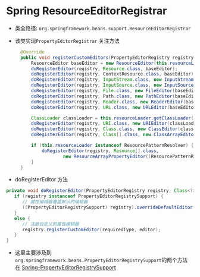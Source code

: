 # Spring ResourceEditorRegistrar

- 类全路径: `org.springframework.beans.support.ResourceEditorRegistrar`





- 该类实现`PropertyEditorRegistrar`  关注方法

  ```java
  	@Override
  	public void registerCustomEditors(PropertyEditorRegistry registry) {
  		ResourceEditor baseEditor = new ResourceEditor(this.resourceLoader, this.propertyResolver);
  		doRegisterEditor(registry, Resource.class, baseEditor);
  		doRegisterEditor(registry, ContextResource.class, baseEditor);
  		doRegisterEditor(registry, InputStream.class, new InputStreamEditor(baseEditor));
  		doRegisterEditor(registry, InputSource.class, new InputSourceEditor(baseEditor));
  		doRegisterEditor(registry, File.class, new FileEditor(baseEditor));
  		doRegisterEditor(registry, Path.class, new PathEditor(baseEditor));
  		doRegisterEditor(registry, Reader.class, new ReaderEditor(baseEditor));
  		doRegisterEditor(registry, URL.class, new URLEditor(baseEditor));
  
  		ClassLoader classLoader = this.resourceLoader.getClassLoader();
  		doRegisterEditor(registry, URI.class, new URIEditor(classLoader));
  		doRegisterEditor(registry, Class.class, new ClassEditor(classLoader));
  		doRegisterEditor(registry, Class[].class, new ClassArrayEditor(classLoader));
  
  		if (this.resourceLoader instanceof ResourcePatternResolver) {
  			doRegisterEditor(registry, Resource[].class,
  					new ResourceArrayPropertyEditor((ResourcePatternResolver) this.resourceLoader, this.propertyResolver));
  		}
  	}
  ```



- doRegisterEditor 方法

```java
private void doRegisterEditor(PropertyEditorRegistry registry, Class<?> requiredType, PropertyEditor editor) {
   if (registry instanceof PropertyEditorRegistrySupport) {
      // 属性编辑器覆盖默认的编辑器
      ((PropertyEditorRegistrySupport) registry).overrideDefaultEditor(requiredType, editor);
   }
   else {
      // 注册自定义的属性编辑器
      registry.registerCustomEditor(requiredType, editor);
   }
}
```



- 这里主要涉及到`org.springframework.beans.PropertyEditorRegistrySupport`的两个方法 在 [Spring-PropertyEditorRegistrySupport](./Spring-PropertyEditorRegistrySupport.md)













